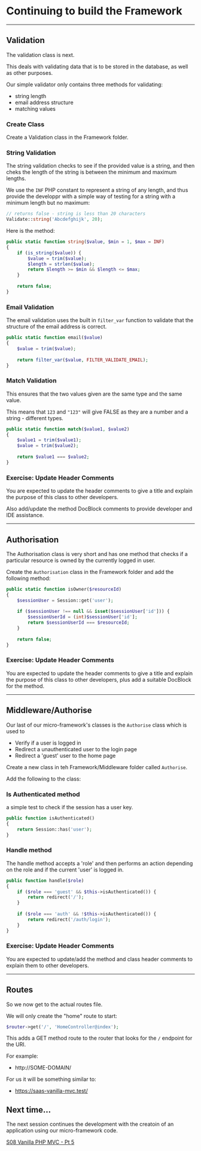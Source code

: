 

# Continuing to build the Framework



---

## Validation

The validation class is next.

This deals with validating data that is to be stored in the database, as well as other purposes.

Our simple validator only contains three methods for validating:
- string length
- email address structure
- matching values

### Create Class

Create a Validation class in the Framework folder.

### String Validation

The string validation checks to see if the provided value is a string, and then cheks the length of the string is between the minimum and maximum lengths.

We use the `INF` PHP constant to represent a string of any length, and thus provide the developpr with a simple way of testing for a string with a minimum length but no maximum:

```php
// returns false - string is less than 20 characters
Validate::string('Abcdefghijk', 20);
```



Here is the method:

```php
public static function string($value, $min = 1, $max = INF)  
{  
    if (is_string($value)) {  
        $value = trim($value);  
        $length = strlen($value);  
        return $length >= $min && $length <= $max;  
    }  
  
    return false;  
}
```



### Email Validation

The email validation uses the built in `filter_var` function to validate that the structure of the email address is correct.

```php
public static function email($value)  
{  
    $value = trim($value);  
  
    return filter_var($value, FILTER_VALIDATE_EMAIL);  
}
```

### Match Validation

This ensures that the two values given are the same type and the same value.

This means that `123` and `"123"` will give FALSE as they are a number and a string - different types. 

```php
public static function match($value1, $value2)  
{  
    $value1 = trim($value1);  
    $value = trim($value2);  
  
    return $value1 === $value2;  
}
```



### Exercise: Update Header Comments

You are expected to update the header comments to give a title and explain the purpose of this class to other developers.

Also add/update the method DocBlock comments to provide developer and IDE assistance.

---


## Authorisation

The Authorisation class is very short and has one method that checks if a particular resource is owned by the currently logged in user.

Create the `Authorisation` class in the Framework folder and add the following method:

```php
public static function isOwner($resourceId)  
{  
    $sessionUser = Session::get('user');  
  
    if ($sessionUser !== null && isset($sessionUser['id'])) {  
        $sessionUserId = (int)$sessionUser['id'];  
        return $sessionUserId === $resourceId;  
    }  
  
    return false;  
}
```



### Exercise: Update Header Comments

You are expected to update the header comments to give a title and explain the purpose of this class to other developers, plus add a suitable DocBlock for the method.

---


## Middleware/Authorise

Our last of our micro-framework's classes is the `Authorise` class which is used to 

- Verify if a user is logged in
- Redirect a unauthenticated user to the login page
- Redirect a 'guest' user to the home page

Create a new class in teh Framework/Middleware folder called `Authorise`.

Add the following to the class:

### Is Authenticated method

a simple test to check if the session has a user key.

```php
public function isAuthenticated()  
{  
    return Session::has('user');  
}
```


### Handle method

The handle method accepts a 'role' and then performs an action depending on the role and if the current 'user' is logged in.

```php
public function handle($role)  
{  
    if ($role === 'guest' && $this->isAuthenticated()) {  
        return redirect('/');  
    }  
  
    if ($role === 'auth' && !$this->isAuthenticated()) {  
        return redirect('/auth/login');  
    }  
}
```


### Exercise: Update Header Comments

You are expected to update/add the method and class header comments to explain them to other developers.

---

## Routes

So we now get to the actual routes file.

We will only create the "home" route to start:

```php
$router->get('/', 'HomeController@index');  
```

This adds a GET method route to the router that looks for the `/` endpoint for the URI.

For example:
- http://SOME-DOMAIN/

For us it will be something similar to:
- https://saas-vanilla-mvc.test/


## Next time...

The next session continues the development with the creatoin of an application using our micro-framework code.

[S08 Vanilla PHP MVC - Pt 5](session-08/S08-Vanilla-PHP-MVC-Pt-05.md)
